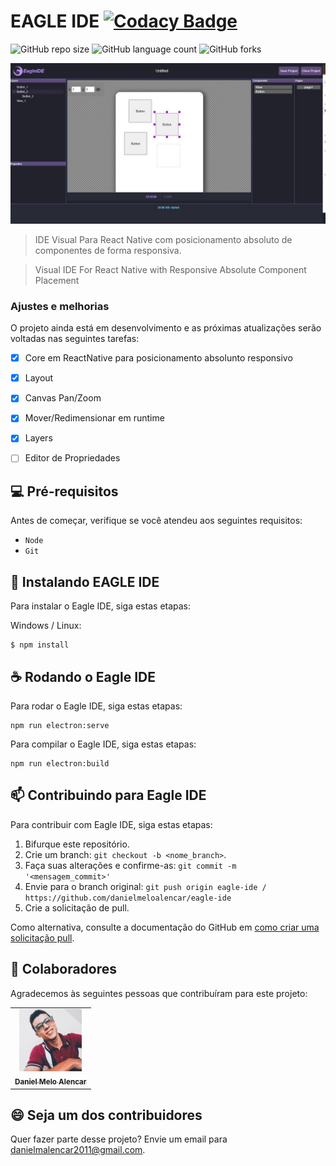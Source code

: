 # EAGLE IDE [![Codacy Badge](https://api.codacy.com/project/badge/Grade/26e36b4144c1415e93d3ee398a785e05)](https://app.codacy.com/gh/danielmeloalencar/eagle-ide?utm_source=github.com&utm_medium=referral&utm_content=danielmeloalencar/eagle-ide&utm_campaign=Badge_Grade_Settings)

<!---Esses são exemplos. Veja https://shields.io para outras pessoas ou para personalizar este conjunto de escudos. Você pode querer incluir dependências, status do projeto e informações de licença aqui--->


![GitHub repo size](https://img.shields.io/github/repo-size/danielmeloalencar/eagle-ide?style=for-the-badge)
![GitHub language count](https://img.shields.io/github/languages/count/danielmeloalencar/eagle-ide?style=for-the-badge)
![GitHub forks](https://img.shields.io/github/forks/danielmeloalencar/eagle-ide?style=for-the-badge)



<img src="screenshot_28_09.jpg" alt="exemplo imagem">

> IDE Visual Para React Native com posicionamento absoluto de componentes de forma responsiva.

> Visual IDE For React Native with Responsive Absolute Component Placement
### Ajustes e melhorias

O projeto ainda está em desenvolvimento e as próximas atualizações serão voltadas nas seguintes tarefas:

- [x] Core em ReactNative para posicionamento absolunto responsivo
- [x] Layout
- [x] Canvas Pan/Zoom
- [x] Mover/Redimensionar em runtime
- [x] Layers 
- [ ] Editor de Propriedades


## 💻 Pré-requisitos

Antes de começar, verifique se você atendeu aos seguintes requisitos:
<!---Estes são apenas requisitos de exemplo. Adicionar, duplicar ou remover conforme necessário--->
* `Node`
* `Git`


## 🚀 Instalando EAGLE IDE

Para instalar o Eagle IDE, siga estas etapas:

Windows / Linux:
```
$ npm install 
```


## ☕ Rodando o Eagle IDE

Para rodar o Eagle IDE, siga estas etapas:

```
npm run electron:serve
```

Para compilar o Eagle IDE, siga estas etapas:

```
npm run electron:build
```

## 📫 Contribuindo para Eagle IDE
<!---Se o seu README for longo ou se você tiver algum processo ou etapas específicas que deseja que os contribuidores sigam, considere a criação de um arquivo CONTRIBUTING.md separado--->
Para contribuir com Eagle IDE, siga estas etapas:

1. Bifurque este repositório.
2. Crie um branch: `git checkout -b <nome_branch>`.
3. Faça suas alterações e confirme-as: `git commit -m '<mensagem_commit>'`
4. Envie para o branch original: `git push origin eagle-ide / https://github.com/danielmeloalencar/eagle-ide`
5. Crie a solicitação de pull.

Como alternativa, consulte a documentação do GitHub em [como criar uma solicitação pull](https://help.github.com/en/github/collaborating-with-issues-and-pull-requests/creating-a-pull-request).

## 🤝 Colaboradores

Agradecemos às seguintes pessoas que contribuíram para este projeto:

<table>
  <tr>
      <td align="center">
      <a href="#">
        <img src="daniel-alencar.jpg" width="100px;" alt="Foto do Mark Zuckerberg"/><br>
        <sub>
          <b>Daniel Melo Alencar</b>
        </sub>
      </a>
    </td>
  </tr>
</table>


## 😄 Seja um dos contribuidores<br>

Quer fazer parte desse projeto? Envie um email para danielmalencar2011@gmail.com.


